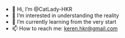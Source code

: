 - 👋 Hi, I’m @CatLady-HKR
- 👀 I’m interested in understanding the reality
- 🌱 I’m currently learning from the very start
- 📫 How to reach me: keren.hkr@gmail.com

<!---
CatLady-HKR/CatLady-HKR is a ✨ special ✨ repository because its `README.md` (this file) appears on your GitHub profile.
You can click the Preview link to take a look at your changes.
--->
